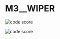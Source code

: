 # M3__WIPER

![code score](https://api.codiga.io/project/33517/score/svg)


![code score](https://api.codiga.io/project/33517/status/svg)
